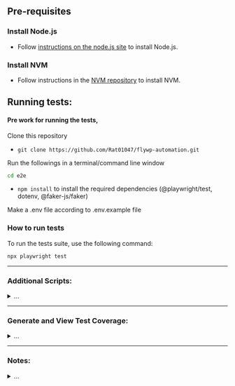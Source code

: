 
## Pre-requisites

### Install Node.js

* Follow [instructions on the node.js site](https://nodejs.org/en/download/) to install Node.js.

### Install NVM

* Follow instructions in the [NVM repository](https://github.com/nvm-sh/nvm) to install NVM.

## Running tests:

#### Pre work for running the tests,

Clone this repository

- `git clone https://github.com/Rat01047/flywp-automation.git`

Run the followings in a terminal/command line window

```bash
cd e2e
```

- `npm install` to install the required dependencies (@playwright/test, dotenv, @faker-js/faker)

Make a .env file according to .env.example file

### How to run tests

To run the tests suite, use the following command:

```bash
npx playwright test
```
----------

### Additional Scripts:
<details><summary> ... </summary>
 
Here are some other useful commands to help you run and manage your tests effectively:

##### **Run All Tests**

Run all tests with optimal performance using the available workers:

```
npm run all
```

##### **Run All Tests in Headed Mode**

Run all tests in a browser with a visible UI and single worker:

##### **Run all tests,**

```
npm run all:headed
```

##### **Run Specific Shards,**

Playwright supports test sharding for parallel execution. You can run specific shards as follows:

• **Pre-shard tests,**

```
npm run test:preShard
```

• **Shard 1,**

```
npm run test:shard1
```

• **Shard 2,**

```
npm run test:shard2
```

• **Shard 3,**

```
npm run test:shard3
```

• **Post-shard tests,**

```
npm run test:postShard
```

##### **Run All Sharded Tests Sequentially**

Run pre-shard, all shards, and post-shard tests in sequence:

```
npm run test:sharded
```
</details>


----

### Generate and View Test Coverage:

<details><summary> ... </summary>

Generate coverage reports for your tests:

```
npm run test:coverage
```

##### **Generate and View HTML Reports,**

Merge reports from all shards and generate an HTML report:

```
npm run generate-report
```

##### **View the Latest Test Report,**

View the most recent HTML report:

```
npm run report
```
</details>

----------
### Notes:
</details><details><summary> ... </summary>

• Ensure all dependencies are installed before running these commands (npm install).

• Configure your test environment and projects in the Playwright configuration file (playwright.config.js).

</details>

